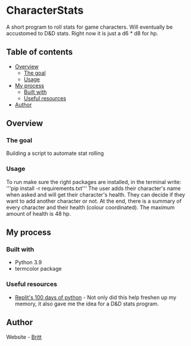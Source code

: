 # CharacterStats
A short program to roll stats for game characters. Will eventually be accustomed to D&D stats. Right now it is just a d6 * d8 for hp.

## Table of contents
- [Overview](#overview)
  - [The goal](#the-goal)
  - [Usage](#usage)
- [My process](#my-process)
  - [Built with](#built-with)
  - [Useful resources](#useful-resources)
- [Author](#author)

## Overview

### The goal

Building a script to automate stat rolling

### Usage
To run make sure the right packages are installed, in the terminal write: '''pip install -r requirements.txt'''
The user adds their character's name when asked and will get their character's health. They can decide if they want to add another character or not. 
At the end, there is a summary of every character and their health (colour coordinated). The maximum amount of health is 48 hp.

## My process

### Built with

- Python 3.9
- termcolor package

### Useful resources

- [Replit's 100 days of python](https://replit.com/learn/100-days-of-python/) - Not only did this help freshen up my memory, it also gave me the idea for a D&D stats program.

## Author
Website - [Britt](https://britthubs.repl.co)
